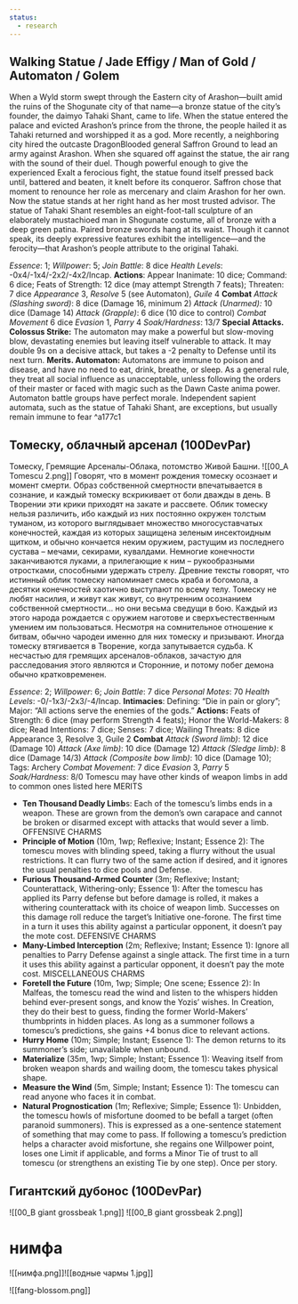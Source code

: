 ```yaml
---
status:
  - research
---
```

## Walking Statue / Jade Effigy / Man of Gold / Automaton / Golem 
When a Wyld storm swept through the Eastern city of Arashon—built amid the ruins of the Shogunate city of that name—a bronze statue of the city’s founder, the daimyo Tahaki Shant, came to life. When the statue entered the palace and evicted Arashon’s prince from the throne, the people hailed it as Tahaki returned and worshipped it as a god. 
More recently, a neighboring city hired the outcaste DragonBlooded general Saffron Ground to lead an army against Arashon. When she squared off against the statue, the air rang with the sound of their duel. Though powerful enough to give the experienced Exalt a ferocious fight, the statue found itself pressed back until, battered and beaten, it knelt before its conqueror. Saffron chose that moment to renounce her role as mercenary and claim Arashon for her own. Now the statue stands at her right hand as her most trusted advisor. The statue of Tahaki Shant resembles an eight-foot-tall sculpture of an elaborately mustachioed man in Shogunate costume, all of bronze with a deep green patina. Paired bronze swords hang at its waist. Though it cannot speak, its deeply expressive features exhibit the intelligence—and the ferocity—that Arashon’s people attribute to the original Tahaki. 

*Essence*: 1; *Willpower*: 5; *Join Battle*: 8 dice 
*Health Levels*: -0x4/-1x4/-2x2/-4x2/Incap. 
**Actions**: Appear Inanimate: 10 dice; Command: 6 dice; Feats of Strength: 12 dice (may attempt Strength 7 feats); Threaten: 7 dice 
*Appearance* 3, *Resolve* 5 (see Automaton), *Guile* 4 
**Combat** 
*Attack (Slashing sword)*: 8 dice (Damage 16, minimum 2) 
*Attack (Unarmed):* 10 dice (Damage 14) 
*Attack (Grapple)*: 6 dice (10 dice to control) 
*Combat Movement* 6 dice 
*Evasion* 1, *Parry* 4
*Soak/Hardness*: 13/7 
**Special Attacks. Colossus Strike:** The automaton may make a powerful but slow-moving blow, devastating enemies but leaving itself vulnerable to attack. It may double 9s on a decisive attack, but takes a -2 penalty to Defense until its next turn.
**Merits. Automaton:** Automatons are immune to poison and disease, and have no need to eat, drink, breathe, or sleep. As a general rule, they treat all social influence as unacceptable, unless following the orders of their master or faced with magic such as the Dawn Caste anima power. Automaton battle groups have perfect morale. Independent sapient automata, such as the statue of Tahaki Shant, are exceptions, but usually remain immune to fear ^a177c1
## Томеску, облачный арсенал (100DevPar)

Томеску, Гремящие Арсеналы-Облака, потомство Живой Башни.
![[00_A Tomescu 2.png]]
Говорят, что в момент рождения томеску осознает и момент смерти. Образ собственной смертности впечатывается в сознание, и каждый томеску вскрикивает от боли дважды в день. В Творении эти крики приходят на закате и рассвете. 
Облик томеску нельзя различить, ибо каждый из них постоянно окружен толстым туманом, из которого выглядывает множество многосуставчатых конечностей, каждая из которых защищена зеленым инсектоидным щитком, и обычно кончается неким оружием, растущим из последнего сустава – мечами, секирами, кувалдами. Немногие конечности заканчиваются луками, а прилегающие к ним – рукообразными отростками, способными удержать стрелу.
Древние тексты говорят, что истинный облик томеску напоминает смесь краба и богомола, а десятки конечностей хаотично выступают по всему телу. Томеску не любят насилия, и живут как живут, со внутренним осознанием собственной смертности… но они весьма сведущи в бою. Каждый из этого народа рождается с оружием наготове и сверхъестественным умением им пользоваться.
Несмотря на сомнительное отношение к битвам, обычно чародеи именно для них томеску и призывают. Иногда томеску втягивается в Творение, когда запутывается судьба. К несчастью для гремящих арсеналов-облаков, зачастую для расследования этого являются и Сторонние, и потому побег демона обычно кратковременен.

*Essence*: 2; *Willpower*: 6; *Join Battle*: 7 dice 
*Personal Motes*: 70 
*Health Levels*: -0/-1x3/-2x3/-4/Incap. 
**Intimacies**: Defining: “Die in pain or glory”; Major: “All actions serve the enemies of the gods.” 
**Actions:** Feats of Strength: 6 dice (may perform Strength 4 feats); Honor the World-Makers: 8 dice; Read Intentions: 7 dice; Senses: 7 dice; Wailing Threats: 8 dice 
Appearance 3, Resolve 3, Guile 2
**Combat**
*Attack (Sword limb)*: 12 dice (Damage 10) 
*Attack (Axe limb)*: 10 dice (Damage 12) 
*Attack (Sledge limb)*: 8 dice (Damage 14/3)
*Attack (Composite bow limb)*: 10 dice (Damage 10); Tags: Archery 
*Combat Movement*: 7 dice 
*Evasion* 3, *Parry* 5 
*Soak/Hardness*: 8/0 
Tomescu may have other kinds of weapon limbs in add to common ones listed here
MERITS
- **Ten Thousand Deadly Limb**s: Each of the tomescu’s limbs ends in a weapon. These are grown from the demon’s own carapace and cannot be broken or disarmed except with attacks that would sever a limb.
OFFENSIVE CHARMS
- **Principle of Motion** (10m, 1wp; Reflexive; Instant; Essence 2): The tomescu moves with blinding speed, taking a flurry without the usual restrictions. It can flurry two of the same action if desired, and it ignores the usual penalties to dice pools and Defense.
- **Furious Thousand-Armed Counter** (3m; Reflexive; Instant; Counterattack, Withering-only; Essence 1): After the tomescu has applied its Parry defense but before damage is rolled, it makes a withering counterattack with its choice of weapon limb. Successes on this damage roll reduce the target’s Initiative one-forone. The first time in a turn it uses this ability against a particular opponent, it doesn’t pay the mote cost. 
DEFENSIVE CHARMS
- **Many-Limbed Interception** (2m; Reflexive; Instant; Essence 1): Ignore all penalties to Parry Defense against a single attack. The first time in a turn it uses this ability against a particular opponent, it doesn’t pay the mote cost.
MISCELLANEOUS CHARMS
- **Foretell the Future** (10m, 1wp; Simple; One scene; Essence 2): In Malfeas, the tomescu read the wind and listen to the whispers hidden behind ever-present songs, and know the Yozis’ wishes. In Creation, they do their best to guess, finding the former World-Makers’ thumbprints in hidden places. As long as a summoner follows a tomescu’s predictions, she gains +4 bonus dice to relevant actions.
- **Hurry Home** (10m; Simple; Instant; Essence 1): The demon returns to its summoner’s side; unavailable when unbound.
- **Materialize** (35m, 1wp; Simple; Instant; Essence 1): Weaving itself from broken weapon shards and wailing doom, the tomescu takes physical shape.
- **Measure the Wind** (5m, Simple; Instant; Essence 1): The tomescu can read anyone who faces it in combat.
- **Natural Prognostication** (1m; Reflexive; Simple; Essence 1): Unbidden, the tomescu howls of misfortune doomed to be befall a target (often paranoid summoners). This is expressed as a one-sentence statement of something that may come to pass. If following a tomescu’s prediction helps a character avoid misfortune, she regains one Willpower point, loses one Limit if applicable, and forms a Minor Tie of trust to all tomescu (or strengthens an existing Tie by one step). Once per story.

## Гигантский дубонос (100DevPar)
![[00_B giant grossbeak 1.png]]
![[00_B giant grossbeak 2.png]]
# нимфа
![[нимфа.png]]![[водные чармы 1.jpg]]

![[fang-blossom.png]]